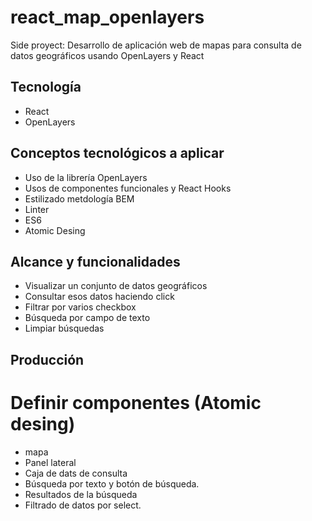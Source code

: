 # react_map_openlayers

Side proyect: Desarrollo de aplicación web de mapas para consulta de datos geográficos usando OpenLayers y React

## Tecnología
- React
- OpenLayers

## Conceptos tecnológicos a aplicar
- Uso de la librería OpenLayers
- Usos de componentes funcionales y React Hooks
- Estilizado metdología BEM
- Linter
- ES6
- Atomic Desing

## Alcance y funcionalidades

- Visualizar un conjunto de datos geográficos
- Consultar esos datos haciendo click
- Filtrar por varios checkbox
- Búsqueda por campo de texto
- Limpiar búsquedas

## Producción

# Definir componentes (Atomic desing)
- mapa
- Panel lateral
- Caja de dats de consulta
- Búsqueda por texto y botón de búsqueda.
- Resultados de la búsqueda
- Filtrado de datos por select.
